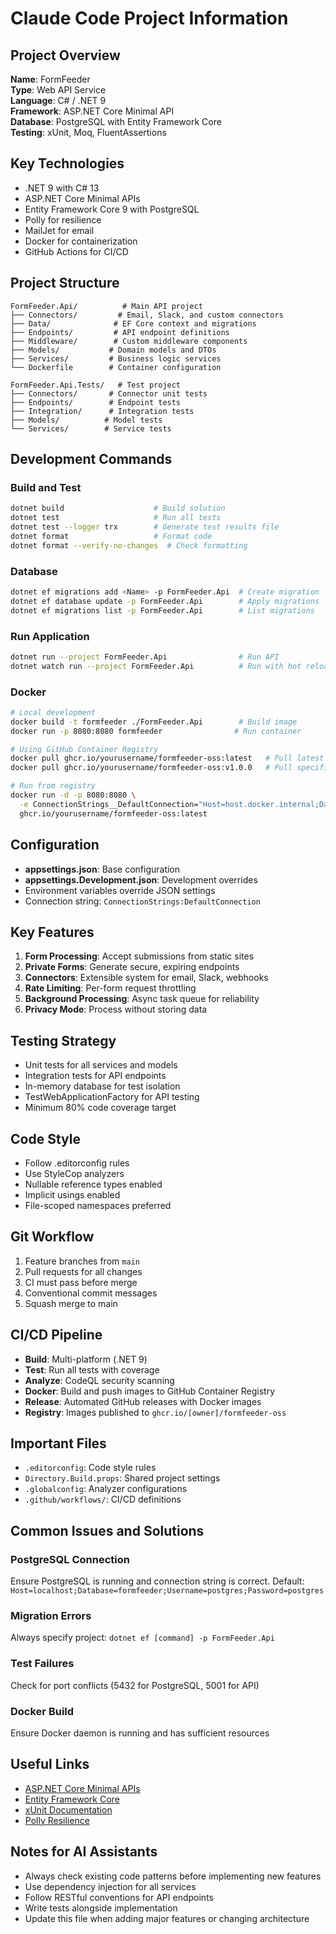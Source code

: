 # Claude Code Project Information

## Project Overview
**Name**: FormFeeder  
**Type**: Web API Service  
**Language**: C# / .NET 9  
**Framework**: ASP.NET Core Minimal API  
**Database**: PostgreSQL with Entity Framework Core  
**Testing**: xUnit, Moq, FluentAssertions  

## Key Technologies
- .NET 9 with C# 13
- ASP.NET Core Minimal APIs
- Entity Framework Core 9 with PostgreSQL
- Polly for resilience
- MailJet for email
- Docker for containerization
- GitHub Actions for CI/CD

## Project Structure
```
FormFeeder.Api/          # Main API project
├── Connectors/         # Email, Slack, and custom connectors
├── Data/              # EF Core context and migrations
├── Endpoints/         # API endpoint definitions
├── Middleware/        # Custom middleware components
├── Models/           # Domain models and DTOs
├── Services/         # Business logic services
└── Dockerfile        # Container configuration

FormFeeder.Api.Tests/   # Test project
├── Connectors/       # Connector unit tests
├── Endpoints/        # Endpoint tests
├── Integration/      # Integration tests
├── Models/          # Model tests
└── Services/        # Service tests
```

## Development Commands

### Build and Test
```bash
dotnet build                    # Build solution
dotnet test                     # Run all tests
dotnet test --logger trx        # Generate test results file
dotnet format                   # Format code
dotnet format --verify-no-changes  # Check formatting
```

### Database
```bash
dotnet ef migrations add <Name> -p FormFeeder.Api  # Create migration
dotnet ef database update -p FormFeeder.Api        # Apply migrations
dotnet ef migrations list -p FormFeeder.Api        # List migrations
```

### Run Application
```bash
dotnet run --project FormFeeder.Api                # Run API
dotnet watch run --project FormFeeder.Api          # Run with hot reload
```

### Docker
```bash
# Local development
docker build -t formfeeder ./FormFeeder.Api        # Build image
docker run -p 8080:8080 formfeeder                # Run container

# Using GitHub Container Registry
docker pull ghcr.io/yourusername/formfeeder-oss:latest   # Pull latest
docker pull ghcr.io/yourusername/formfeeder-oss:v1.0.0   # Pull specific version

# Run from registry
docker run -d -p 8080:8080 \
  -e ConnectionStrings__DefaultConnection="Host=host.docker.internal;Database=formfeeder;Username=postgres;Password=postgres" \
  ghcr.io/yourusername/formfeeder-oss:latest
```

## Configuration
- **appsettings.json**: Base configuration
- **appsettings.Development.json**: Development overrides
- Environment variables override JSON settings
- Connection string: `ConnectionStrings:DefaultConnection`

## Key Features
1. **Form Processing**: Accept submissions from static sites
2. **Private Forms**: Generate secure, expiring endpoints
3. **Connectors**: Extensible system for email, Slack, webhooks
4. **Rate Limiting**: Per-form request throttling
5. **Background Processing**: Async task queue for reliability
6. **Privacy Mode**: Process without storing data

## Testing Strategy
- Unit tests for all services and models
- Integration tests for API endpoints
- In-memory database for test isolation
- TestWebApplicationFactory for API testing
- Minimum 80% code coverage target

## Code Style
- Follow .editorconfig rules
- Use StyleCop analyzers
- Nullable reference types enabled
- Implicit usings enabled
- File-scoped namespaces preferred

## Git Workflow
1. Feature branches from `main`
2. Pull requests for all changes
3. CI must pass before merge
4. Conventional commit messages
5. Squash merge to main

## CI/CD Pipeline
- **Build**: Multi-platform (.NET 9)
- **Test**: Run all tests with coverage
- **Analyze**: CodeQL security scanning
- **Docker**: Build and push images to GitHub Container Registry
- **Release**: Automated GitHub releases with Docker images
- **Registry**: Images published to `ghcr.io/[owner]/formfeeder-oss`

## Important Files
- `.editorconfig`: Code style rules
- `Directory.Build.props`: Shared project settings
- `.globalconfig`: Analyzer configurations
- `.github/workflows/`: CI/CD definitions

## Common Issues and Solutions

### PostgreSQL Connection
Ensure PostgreSQL is running and connection string is correct.
Default: `Host=localhost;Database=formfeeder;Username=postgres;Password=postgres`

### Migration Errors
Always specify project: `dotnet ef [command] -p FormFeeder.Api`

### Test Failures
Check for port conflicts (5432 for PostgreSQL, 5001 for API)

### Docker Build
Ensure Docker daemon is running and has sufficient resources

## Useful Links
- [ASP.NET Core Minimal APIs](https://docs.microsoft.com/aspnet/core/fundamentals/minimal-apis)
- [Entity Framework Core](https://docs.microsoft.com/ef/core/)
- [xUnit Documentation](https://xunit.net/docs)
- [Polly Resilience](https://github.com/App-vNext/Polly)

## Notes for AI Assistants
- Always check existing code patterns before implementing new features
- Use dependency injection for all services
- Follow RESTful conventions for API endpoints
- Write tests alongside implementation
- Update this file when adding major features or changing architecture